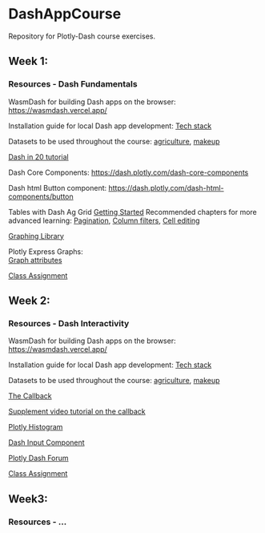 # DashAppCourse
Repository for Plotly-Dash course exercises.

## Week 1:
### Resources - Dash Fundamentals 

WasmDash for building Dash apps on the browser: https://wasmdash.vercel.app/ 

Installation guide for local Dash app development: [Tech stack](https://open-resources.github.io/dash_curriculum/part1/chapter0.html)

Datasets to be used throughout the course: [agriculture](https://github.com/plotly/datasets/blob/master/Dash-Course/US-Exports/2011_us_ag_exports.csv), [makeup](https://github.com/plotly/datasets/blob/master/Dash-Course/makeup-shades/shades.csv)

[Dash in 20 tutorial](https://dash.plotly.com/tutorial#connect-to-data:-code-breakdown)

Dash Core Components: https://dash.plotly.com/dash-core-components

Dash html Button component: https://dash.plotly.com/dash-html-components/button

Tables with Dash Ag Grid
[Getting Started](https://dash.plotly.com/dash-ag-grid/getting-started)
Recommended chapters for more advanced learning: [Pagination](https://dash.plotly.com/dash-ag-grid/pagination), [Column filters](https://dash.plotly.com/dash-ag-grid/column-filters), [Cell editing](https://dash.plotly.com/dash-ag-grid/cell-editing)

[Graphing Library](https://plotly.com/python/)

Plotly Express Graphs:<br>
[Graph attributes](https://plotly.com/python-api-reference/plotly.express.html)

[Class Assignment](https://docs.google.com/document/d/1XtS0cLxe7GT5WoZ6U7Qfk008aw1fazYRvrbKO29G3BM/edit?usp=sharing)


## Week 2:
### Resources - Dash Interactivity 

WasmDash for building Dash apps on the browser: https://wasmdash.vercel.app/ 

Installation guide for local Dash app development: [Tech stack](https://open-resources.github.io/dash_curriculum/part1/chapter0.html)

Datasets to be used throughout the course: [agriculture](https://github.com/plotly/datasets/blob/master/Dash-Course/US-Exports/2011_us_ag_exports.csv), [makeup](https://github.com/plotly/datasets/blob/master/Dash-Course/makeup-shades/shades.csv)

[The Callback](https://open-resources.github.io/dash_curriculum/part1/chapter4.html)

[Supplement video tutorial on the callback](https://youtu.be/pNMWbY0AUJ0)

[Plotly Histogram](https://plotly.com/python/histograms/)

[Dash Input Component](https://dash.plotly.com/dash-core-components/input)

[Plotly Dash Forum](https://community.plotly.com/)

[Class Assignment](https://docs.google.com/document/d/1gUpMaA4pLiZEh5otMlARkbXLOaYENwdZmvDomXj_hTA/edit?usp=sharing)


## Week3:
### Resources - ...
